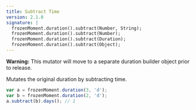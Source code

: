 ```yaml
---
title: Subtract Time
version: 2.1.0
signature: |
  frozenMoment.duration().subtract(Number, String);
  frozenMoment.duration().subtract(Number);
  frozenMoment.duration().subtract(Duration);
  frozenMoment.duration().subtract(Object);
---
```



**Warning:** This mutator will move to a separate duration builder object prior to release.

Mutates the original duration by subtracting time.

```javascript
var a = frozenMoment.duration(3, 'd');
var b = frozenMoment.duration(2, 'd');
a.subtract(b).days(); // 1
```
